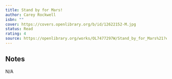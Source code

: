 ```yaml
---
title: Stand by for Mars!
author: Carey Rockwell
isbn: ""
cover: https://covers.openlibrary.org/b/id/12622152-M.jpg
status: Read
rating: 4
source: https://openlibrary.org/works/OL7477297W/Stand_by_for_Mars%21?edition=standard_ebooks%3Acarey-rockwell/stand-by-for-mars
---
```


## Notes

N/A